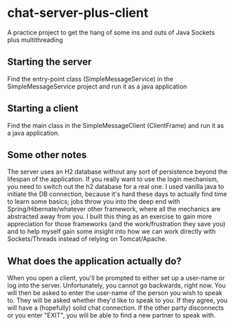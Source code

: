 # chat-server-plus-client
A practice project to get the hang of some ins and outs of Java Sockets plus multithreading

## Starting the server
Find the entry-point class (SimpleMessageService) in the SimpleMessageService project and run it as a java application

## Starting a client
Find the main class in the SimpleMessageClient (ClientFrame) and run it as a java application.

## Some other notes
The server uses an H2 database without any sort of persistence beyond the lifespan of the application. If you really
want to use the login mechanism, you need to switch out the h2 database for a real one. I used vanilla java to initiate
the DB connection, because it's hard these days to actually find time to learn some basics; jobs throw you into
the deep end with Spring/Hibernate/whatever other framework, where all the mechanics are abstracted away from you. I built this
thing as an exercise to gain more appreciation for those frameworks (and the work/frustration they save you) and to
help myself gain some insight into how we can work directly with Sockets/Threads instead of relying on Tomcat/Apache.

## What does the application actually do?
When you open a client, you'll be prompted to either set up a user-name or log into the server.
Unfortunately, you cannot go backwards, right now. You will then be asked to enter the user-name
of the person you wish to speak to. They will be asked whether they'd like to speak to you. If they agree,
you will have a (hopefully) solid chat connection. If the other party disconnects or you enter "EXIT", you will be able to
find a new partner to speak with.
